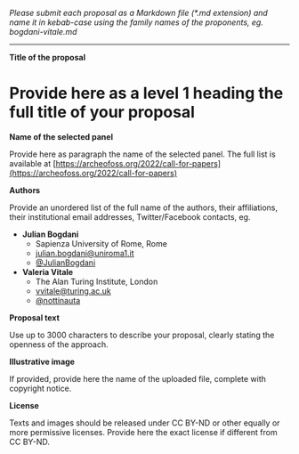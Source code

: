 *Please submit each proposal as a Markdown file (\*.md extension) and name it in kebab-case using the family names of the proponents, eg. bogdani-vitale.md*

---

**Title of the proposal**

# Provide here as a level 1 heading the full title of your proposal


**Name of the selected panel**

Provide here as paragraph the name of the selected panel. The full list is available at [https://archeofoss.org/2022/call-for-papers](https://archeofoss.org/2022/call-for-papers)


**Authors**

Provide an unordered list of the full name of the authors, their affiliations, their institutional email addresses, Twitter/Facebook contacts, eg.
- **Julian Bogdani**
  - Sapienza University of Rome, Rome
  - [julian.bogdani@uniroma1.it](mailto:julian.bogdani@uniroma1.it)
  - [@JulianBogdani](https://twitter.com/JulianBogdani)
- **Valeria Vitale**
  - The Alan Turing Institute, London
  - [vvitale@turing.ac.uk](mailto:vvitale@turing.ac.uk)
  - [@nottinauta](https://twitter.com/nottinauta)


**Proposal text**

Use up to 3000 characters to describe your proposal, clearly stating the openness of the approach.


**Illustrative image**

If provided, provide here the name of the uploaded file, complete with copyright notice.


**License**

Texts and images should be released under CC BY-ND or other equally or more permissive licenses. Provide here the exact license if different from CC BY-ND.
